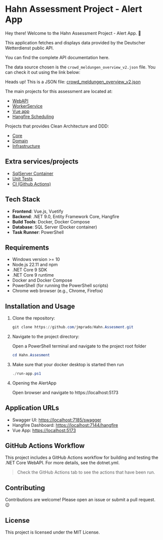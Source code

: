 # Hahn Assessment Project - Alert App

Hey there! Welcome to the Hahn Assessment Project - Alert App. 🚀

This application fetches and displays data provided by the Deutscher Wetterdienst public API.

You can find the complete API documentation here.

The data source chosen is the `crowd_meldungen_overview_v2.json` file. You can check it out using the link below:

Heads up! This is a JSON file: [crowd_meldungen_overview_v2.json](https://s3.eu-central-1.amazonaws.com/app-prod-static.warnwetter.de/v16/crowd_meldungen_overview_v2.json) 

The main projects for this assessment are located at:

- [WebAPI](./src/Hann.Assesment/Presentation/Hahn.Assesment.WebAPI/)
- [WorkerService](./src/Hann.Assesment/Presentation/Hann.Assesment.WorkerService/)
- [Vue app](./src/alert-app/)
- [Hangfire Scheduling](./src/Hann.Assesment/Core/Hahn.Assesment.Hangfire/)

Projects that provides Clean Architecture and DDD:
- [Core](./src/Hann.Assesment/Core/)
- [Domain](./src/Hann.Assesment/Core/Hahn.Assesment.Domain/)
- [Infrastructure](./src/Hann.Assesment/Infrastructure/)

## Extra services/projects
- [SqlServer Container](./src/dbcontainer/)
- [Unit Tests](./src/Hann.Assesment/Tests/)
- [CI (Github Actions)](./.github/workflows/dotnet.yml)

## Tech Stack

- **Frontend**: Vue.js, Vuetify
- **Backend**: .NET 9.0, Entity Framework Core, Hangfire
- **Build Tools**: Docker, Docker Compose
- **Database**: SQL Server (Docker container)
- **Task Runner**: PowerShell

## Requirements

- Windows version >= 10 
- Node.js 22.11 and npm
- .NET Core 9 SDK
- .NET Core 9 runtime 
- Docker and Docker Compose
- PowerShell (for running the PowerShell scripts)
- Chrome web browser (e.g., Chrome, Firefox)

## Installation and Usage

1. Clone the repository:

    ```powershell
    git clone https://github.com/jmprado/Hahn.Assesment.git
    ```

2. Navigate to the project directory:

     Open a PowerShell terminal and navigate to the project root folder

    ```powershell
    cd Hahn.Assesment
    ```

3. Make sure that your docker desktop is started then run
    
    ```powershell
    ./run-app.ps1
    ```

4. Opening the AlertApp

    Open browser and navigate to https://localhost:5173

## Application URLs

- Swagger UI: [https://localhost:7185/swagger](https://localhost:7185/swagger)
- Hangfire Dashboard: [https://localhost:7144/hangfire](https://localhost:7144/hangfire)
- Vue App: [https://localhost:5173](https://localhost:5173)

## GitHub Actions Workflow

This project includes a GitHub Actions workflow for building and testing the .NET Core WebAPI. For more details, see the dotnet.yml.

> Check the GitHub Actions tab to see the actions that have been run.

## Contributing

Contributions are welcome! Please open an issue or submit a pull request. :wink:

## License

This project is licensed under the MIT License.
